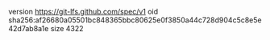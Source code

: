 version https://git-lfs.github.com/spec/v1
oid sha256:af26680a05501bc848365bbc80625e0f3850a44c728d904c5c8e5e42d7ab8a1e
size 4322

